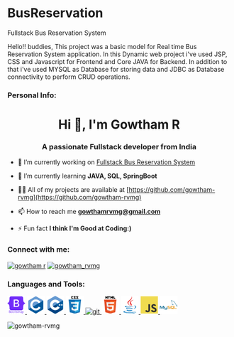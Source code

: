 # BusReservation
Fullstack Bus Reservation System

<p>Hello!! buddies, This project was a basic model for Real time Bus Reservation System application.
In this Dynamic web project i've used JSP, CSS and Javascript for Frontend and Core JAVA for Backend. In addition to that i've used MYSQL as Database for storing data and JDBC as  Database connectivity to perform CRUD operations.</p>

<h3><b>Personal Info:</b></h3>

<h1 align="center">Hi 👋, I'm Gowtham R</h1>
<h3 align="center">A passionate Fullstack developer from India</h3>


- 🔭 I’m currently working on [Fullstack Bus Reservation System](https://github.com/gowtham-rvmg/BusReservation)

- 🌱 I’m currently learning **JAVA, SQL, SpringBoot**

- 👨‍💻 All of my projects are available at [https://github.com/gowtham-rvmg](https://github.com/gowtham-rvmg)

- 📫 How to reach me **gowthamrvmg@gmail.com**

- ⚡ Fun fact **I think I'm Good at Coding:)**

<h3 align="left">Connect with me:</h3>
<p align="left">
<a href="https://linkedin.com/in/gowtham r" target="blank"><img align="center" src="https://raw.githubusercontent.com/rahuldkjain/github-profile-readme-generator/master/src/images/icons/Social/linked-in-alt.svg" alt="gowtham r" height="30" width="40" /></a>
<a href="https://instagram.com/gowtham_rvmg" target="blank"><img align="center" src="https://raw.githubusercontent.com/rahuldkjain/github-profile-readme-generator/master/src/images/icons/Social/instagram.svg" alt="gowtham_rvmg" height="30" width="40" /></a>
</p>

<h3 align="left">Languages and Tools:</h3>
<p align="left"> <a href="https://getbootstrap.com" target="_blank" rel="noreferrer"> <img src="https://raw.githubusercontent.com/devicons/devicon/master/icons/bootstrap/bootstrap-plain-wordmark.svg" alt="bootstrap" width="40" height="40"/> </a> <a href="https://www.cprogramming.com/" target="_blank" rel="noreferrer"> <img src="https://raw.githubusercontent.com/devicons/devicon/master/icons/c/c-original.svg" alt="c" width="40" height="40"/> </a> <a href="https://www.w3schools.com/cpp/" target="_blank" rel="noreferrer"> <img src="https://raw.githubusercontent.com/devicons/devicon/master/icons/cplusplus/cplusplus-original.svg" alt="cplusplus" width="40" height="40"/> </a> <a href="https://www.w3schools.com/css/" target="_blank" rel="noreferrer"> <img src="https://raw.githubusercontent.com/devicons/devicon/master/icons/css3/css3-original-wordmark.svg" alt="css3" width="40" height="40"/> </a> <a href="https://git-scm.com/" target="_blank" rel="noreferrer"> <img src="https://www.vectorlogo.zone/logos/git-scm/git-scm-icon.svg" alt="git" width="40" height="40"/> </a> <a href="https://www.w3.org/html/" target="_blank" rel="noreferrer"> <img src="https://raw.githubusercontent.com/devicons/devicon/master/icons/html5/html5-original-wordmark.svg" alt="html5" width="40" height="40"/> </a> <a href="https://www.java.com" target="_blank" rel="noreferrer"> <img src="https://raw.githubusercontent.com/devicons/devicon/master/icons/java/java-original.svg" alt="java" width="40" height="40"/> </a> <a href="https://developer.mozilla.org/en-US/docs/Web/JavaScript" target="_blank" rel="noreferrer"> <img src="https://raw.githubusercontent.com/devicons/devicon/master/icons/javascript/javascript-original.svg" alt="javascript" width="40" height="40"/> </a> <a href="https://www.mysql.com/" target="_blank" rel="noreferrer"> <img src="https://raw.githubusercontent.com/devicons/devicon/master/icons/mysql/mysql-original-wordmark.svg" alt="mysql" width="40" height="40"/> </a> </p>

<p><img align="center" src="https://github-readme-stats.vercel.app/api/top-langs?username=gowtham-rvmg&show_icons=true&locale=en&layout=compact" alt="gowtham-rvmg" /></p>

